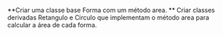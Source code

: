 **Criar uma classe base Forma com um método area. **
Criar classes derivadas Retangulo e Circulo que implementam o método area para calcular a área de cada forma.
